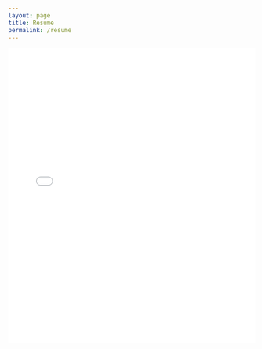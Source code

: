 ```yaml
---
layout: page
title: Resume
permalink: /resume
---
```


<embed src="{{ site.baseurl }}/assets/resume.pdf" type="application/pdf" width="100%" height="600px" />
